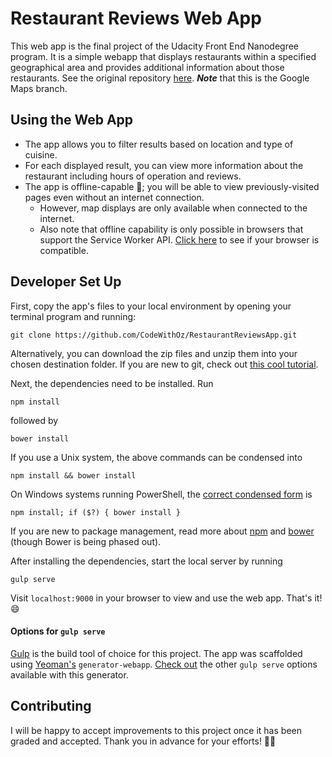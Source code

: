 # Restaurant Reviews Web App
This web app is the final project of the Udacity Front End Nanodegree
program. It is a simple webapp that displays restaurants within a specified
geographical area and provides additional information about those
restaurants. See the original repository
[here](https://github.com/udacity/mws-restaurant-stage-1/tree/google-maps).
_**Note**_ that this is the Google Maps branch.

## Using the Web App
- The app allows you to filter results based on location and type of
cuisine.
- For each displayed result, you can view more information about
the restaurant including hours of operation and reviews.
- The app is offline-capable 🙌; you will be able to view
previously-visited pages even without an internet connection.
  - However, map displays are only available when connected
to the internet.
  - Also note that offline capability is only possible
in browsers that support the Service Worker API. [Click here](https://developer.mozilla.org/en-US/docs/Web/API/Navigator/serviceWorker#Browser_compatibility)
to see if your
browser is compatible.

## Developer Set Up
First, copy the app's files to your local environment by opening
your terminal program and running:
```
git clone https://github.com/CodeWithOz/RestaurantReviewsApp.git
```
Alternatively, you can download the zip files and unzip them
into your chosen destination folder. If you are new to git, check out
[this cool tutorial](https://www.atlassian.com/git/tutorials/learn-git-with-bitbucket-cloud).

Next, the dependencies need to be installed. Run
```
npm install
```
followed by
```
bower install
```
If you use a Unix system, the above commands can be condensed into
```
npm install && bower install
```
On Windows systems running PowerShell, the
[correct condensed form](https://stackoverflow.com/a/41816341/7987987) is
```
npm install; if ($?) { bower install }
```
If you are new to package management, read more about
[npm](https://www.sitepoint.com/beginners-guide-node-package-manager/)
and [bower](https://bower.io/) (though Bower is being phased out).

After installing the dependencies, start the local server by running
```
gulp serve
```
Visit `localhost:9000` in your browser to view and use the web app.
That's it! 😄

#### Options for `gulp serve`
[Gulp](https://gulpjs.com/) is the build tool of choice for this project.
The app was scaffolded using [Yeoman's](http://yeoman.io/)
`generator-webapp`.
[Check out](https://github.com/yeoman/generator-webapp#getting-started)
the other `gulp serve` options available with this generator.

## Contributing
I will be happy to accept improvements to this project once it has
been graded and accepted. Thank you in advance for your efforts! 🙌👏
